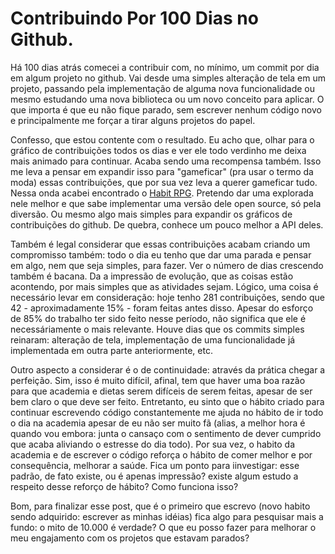 # Contribuindo Por 100 Dias no Github.

Há 100 dias atrás comecei a contribuir com, no mínimo, um commit por dia em algum projeto no github. Vai desde uma simples alteração de tela em um projeto, passando pela implementação de alguma nova funcionalidade ou mesmo estudando uma nova biblioteca ou um novo conceito para aplicar. O que importa é que eu não fique parado, sem escrever nenhum código novo e principalmente me forçar a tirar alguns projetos do papel.

Confesso, que estou contente com o resultado. Eu acho que, olhar para o gráfico de contribuições todos os dias e ver ele todo verdinho me deixa mais animado para continuar. Acaba sendo uma recompensa também. Isso me leva a pensar em expandir isso para "gameficar" (pra usar o termo da moda) essas contribuições, que por sua vez leva a querer gameficar tudo. Nessa onda acabei encontrado o [Habit RPG](https://habitrpg.com/static/front). Pretendo dar uma explorada nele melhor e que sabe implementar uma versão dele open source, só pela diversão. Ou mesmo algo mais simples para expandir os gráficos de contribuições do github. De quebra, conhece um pouco melhor a API deles.

Também é legal considerar que essas contribuições acabam criando um compromisso também: todo o dia eu tenho que dar uma parada e pensar em algo, nem que seja simples, para fazer. Ver o número de dias crescendo também é bacana. Da a impressão de evolução, que as coisas estão acontendo, por mais simples que as atividades sejam. Lógico, uma coisa é necessário levar em consideração: hoje tenho 281 contribuições, sendo que 42 - aproximadamente 15% - foram feitas antes disso. Apesar do esforço de 85% do trabalho ter sido feito nesse período, não significa que ele é necessáriamente o mais relevante. Houve dias que os commits simples reinaram: alteração de tela, implementação de uma funcionalidade já implementada em outra parte anteriormente, etc.

Outro aspecto a considerar é o de continuidade: através da prática chegar a perfeição. Sim, isso é muito difícil, afinal, tem que haver uma boa razão para que academia e dietas serem difíceis de serem feitas, apesar de ser bem claro o que deve ser feito. Entretanto, eu sinto que o hábito criado para continuar escrevendo código constantemente me ajuda no hábito de ir todo o dia na academia apesar de eu não ser muito fã (alias, a melhor hora é quando vou embora: junta o cansaço com o sentimento de dever cumprido que acaba aliviando o estresse do dia todo). Por sua vez, o habito da academia e de escrever o código reforça o hábito de comer melhor e por consequência, melhorar a saúde. Fica um ponto para iinvestigar: esse padrão, de fato existe, ou é apenas impressão? existe algum estudo a respeito desse reforço de hábito? Como funciona isso?

Bom, para finalizar esse post, que é o primeiro que escrevo (novo habito sendo adquirido: escrever as minhas idéias) fica algo para pesquisar mais a fundo: o mito de 10.000 é verdade? O que eu posso fazer para melhorar o meu engajamento com os projetos que estavam parados?
